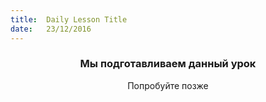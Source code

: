 ```yaml
---
title:  Daily Lesson Title
date:   23/12/2016
---
```


### <center>Мы подготавливаем данный урок</center> 

 <center>Попробуйте позже</center>